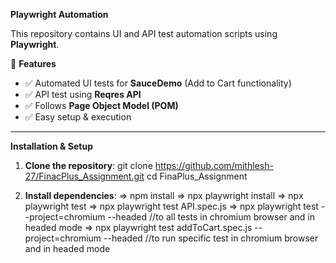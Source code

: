 **Playwright Automation**

This repository contains UI and API test automation scripts using **Playwright**.

🚀 **Features**
- ✅ Automated UI tests for **SauceDemo** (Add to Cart functionality)
- ✅ API test using **Reqres API**
- ✅ Follows **Page Object Model (POM)**
- ✅ Easy setup & execution

---

 **Installation & Setup**
1. **Clone the repository**:
   git clone https://github.com/mithlesh-27/FinacPlus_Assignment.git
   cd FinaPlus_Assignment
   
2. **Install dependencies**:
   => npm install
   => npx playwright install
   => npx playwright test
   => npx playwright test API.spec.js
   => npx playwright test --project=chromium --headed  //to all tests in chromium browser and in  headed mode
   => npx playwright test addToCart.spec.js --project=chromium --headed  //to run specific test in chromium browser and in headed mode


